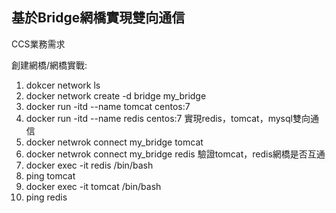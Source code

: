 <H2>基於Bridge網橋實現雙向通信</H2>

CCS業務需求

創建網橋/網橋實戰:
1. dokcer network ls
2. docker network create -d bridge my_bridge
3. docker run -itd --name tomcat centos:7
4. docker run -itd --name redis centos:7
實現redis，tomcat，mysql雙向通信
5. docker netwrok connect my_bridge tomcat
6. docker netwrok connect my_bridge redis
驗證tomcat，redis網橋是否互通
7. docker exec -it redis /bin/bash
8. ping tomcat
9. docker exec -it tomcat /bin/bash
10. ping redis
